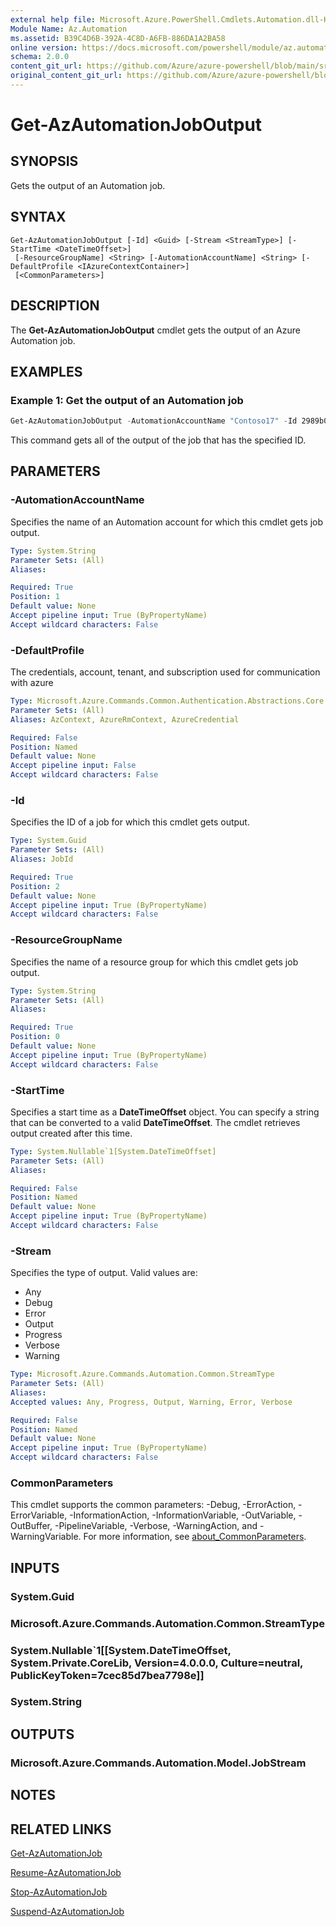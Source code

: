 ```yaml
---
external help file: Microsoft.Azure.PowerShell.Cmdlets.Automation.dll-Help.xml
Module Name: Az.Automation
ms.assetid: B39C4D6B-392A-4C8D-A6FB-886DA1A2BA58
online version: https://docs.microsoft.com/powershell/module/az.automation/get-azautomationjoboutput
schema: 2.0.0
content_git_url: https://github.com/Azure/azure-powershell/blob/main/src/Automation/Automation/help/Get-AzAutomationJobOutput.md
original_content_git_url: https://github.com/Azure/azure-powershell/blob/main/src/Automation/Automation/help/Get-AzAutomationJobOutput.md
---
```


# Get-AzAutomationJobOutput

## SYNOPSIS
Gets the output of an Automation job.

## SYNTAX

```
Get-AzAutomationJobOutput [-Id] <Guid> [-Stream <StreamType>] [-StartTime <DateTimeOffset>]
 [-ResourceGroupName] <String> [-AutomationAccountName] <String> [-DefaultProfile <IAzureContextContainer>]
 [<CommonParameters>]
```

## DESCRIPTION
The **Get-AzAutomationJobOutput** cmdlet gets the output of an Azure Automation job.

## EXAMPLES

### Example 1: Get the output of an Automation job
```powershell
Get-AzAutomationJobOutput -AutomationAccountName "Contoso17" -Id 2989b069-24fe-40b9-b3bd-cb7e5eac4b64 -ResourceGroupName "ResourceGroup01" -Stream "Any"
```

This command gets all of the output of the job that has the specified ID.

## PARAMETERS

### -AutomationAccountName
Specifies the name of an Automation account for which this cmdlet gets job output.

```yaml
Type: System.String
Parameter Sets: (All)
Aliases:

Required: True
Position: 1
Default value: None
Accept pipeline input: True (ByPropertyName)
Accept wildcard characters: False
```

### -DefaultProfile
The credentials, account, tenant, and subscription used for communication with azure

```yaml
Type: Microsoft.Azure.Commands.Common.Authentication.Abstractions.Core.IAzureContextContainer
Parameter Sets: (All)
Aliases: AzContext, AzureRmContext, AzureCredential

Required: False
Position: Named
Default value: None
Accept pipeline input: False
Accept wildcard characters: False
```

### -Id
Specifies the ID of a job for which this cmdlet gets output.

```yaml
Type: System.Guid
Parameter Sets: (All)
Aliases: JobId

Required: True
Position: 2
Default value: None
Accept pipeline input: True (ByPropertyName)
Accept wildcard characters: False
```

### -ResourceGroupName
Specifies the name of a resource group for which this cmdlet gets job output.

```yaml
Type: System.String
Parameter Sets: (All)
Aliases:

Required: True
Position: 0
Default value: None
Accept pipeline input: True (ByPropertyName)
Accept wildcard characters: False
```

### -StartTime
Specifies a start time as a **DateTimeOffset** object.
You can specify a string that can be converted to a valid **DateTimeOffset**.
The cmdlet retrieves output created after this time.

```yaml
Type: System.Nullable`1[System.DateTimeOffset]
Parameter Sets: (All)
Aliases:

Required: False
Position: Named
Default value: None
Accept pipeline input: True (ByPropertyName)
Accept wildcard characters: False
```

### -Stream
Specifies the type of output.
Valid values are: 
- Any
- Debug
- Error
- Output
- Progress
- Verbose
- Warning

```yaml
Type: Microsoft.Azure.Commands.Automation.Common.StreamType
Parameter Sets: (All)
Aliases:
Accepted values: Any, Progress, Output, Warning, Error, Verbose

Required: False
Position: Named
Default value: None
Accept pipeline input: True (ByPropertyName)
Accept wildcard characters: False
```

### CommonParameters
This cmdlet supports the common parameters: -Debug, -ErrorAction, -ErrorVariable, -InformationAction, -InformationVariable, -OutVariable, -OutBuffer, -PipelineVariable, -Verbose, -WarningAction, and -WarningVariable. For more information, see [about_CommonParameters](http://go.microsoft.com/fwlink/?LinkID=113216).

## INPUTS

### System.Guid

### Microsoft.Azure.Commands.Automation.Common.StreamType

### System.Nullable`1[[System.DateTimeOffset, System.Private.CoreLib, Version=4.0.0.0, Culture=neutral, PublicKeyToken=7cec85d7bea7798e]]

### System.String

## OUTPUTS

### Microsoft.Azure.Commands.Automation.Model.JobStream

## NOTES

## RELATED LINKS

[Get-AzAutomationJob](./Get-AzAutomationJob.md)

[Resume-AzAutomationJob](./Resume-AzAutomationJob.md)

[Stop-AzAutomationJob](./Stop-AzAutomationJob.md)

[Suspend-AzAutomationJob](./Suspend-AzAutomationJob.md)



